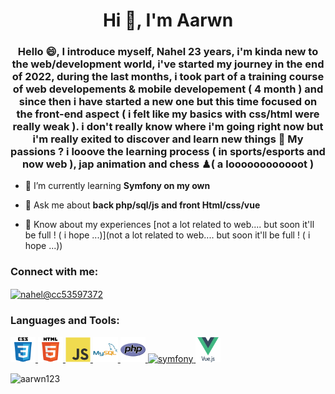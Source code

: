 ### <h1 align="center">Hi 👋, I'm Aarwn</h1>
<h3 align="center">Hello 😄, I introduce myself, Nahel 23 years, i'm kinda new to the web/development world, i've started my journey in the end of 2022, during the last months, i took part of a training course of web developements & mobile developement ( 4 month ) and since then i have started a new one but this time focused on the front-end aspect ( i felt like my basics with css/html were really weak ). i don't really know where i'm going right now but i'm really exited to discover and learn new things 🙂 My passions ? i looove the learning process ( in sports/esports and now web ), jap animation and chess ♟( a loooooooooooot )</h3>

- 🌱 I’m currently learning **Symfony on my own**

- 💬 Ask me about **back php/sql/js and front Html/css/vue**

- 📄 Know about my experiences [not a lot related to web.... but soon it'll be full ! ( i hope ...)](not a lot related to web.... but soon it'll be full ! ( i hope ...))

<h3 align="left">Connect with me:</h3>
<p align="left">
<a href="https://twitter.com/nahel@cc53597372" target="blank"><img align="center" src="https://raw.githubusercontent.com/rahuldkjain/github-profile-readme-generator/master/src/images/icons/Social/twitter.svg" alt="nahel@cc53597372" height="30" width="40" /></a>
</p>

<h3 align="left">Languages and Tools:</h3>
<p align="left"> <a href="https://www.w3schools.com/css/" target="_blank" rel="noreferrer"> <img src="https://raw.githubusercontent.com/devicons/devicon/master/icons/css3/css3-original-wordmark.svg" alt="css3" width="40" height="40"/> </a> <a href="https://www.w3.org/html/" target="_blank" rel="noreferrer"> <img src="https://raw.githubusercontent.com/devicons/devicon/master/icons/html5/html5-original-wordmark.svg" alt="html5" width="40" height="40"/> </a> <a href="https://developer.mozilla.org/en-US/docs/Web/JavaScript" target="_blank" rel="noreferrer"> <img src="https://raw.githubusercontent.com/devicons/devicon/master/icons/javascript/javascript-original.svg" alt="javascript" width="40" height="40"/> </a> <a href="https://www.mysql.com/" target="_blank" rel="noreferrer"> <img src="https://raw.githubusercontent.com/devicons/devicon/master/icons/mysql/mysql-original-wordmark.svg" alt="mysql" width="40" height="40"/> </a> <a href="https://www.php.net" target="_blank" rel="noreferrer"> <img src="https://raw.githubusercontent.com/devicons/devicon/master/icons/php/php-original.svg" alt="php" width="40" height="40"/> </a> <a href="https://symfony.com" target="_blank" rel="noreferrer"> <img src="https://symfony.com/logos/symfony_black_03.svg" alt="symfony" width="40" height="40"/> </a> <a href="https://vuejs.org/" target="_blank" rel="noreferrer"> <img src="https://raw.githubusercontent.com/devicons/devicon/master/icons/vuejs/vuejs-original-wordmark.svg" alt="vuejs" width="40" height="40"/> </a> </p>

<p><img align="center" src="https://github-readme-streak-stats.herokuapp.com/?user=aarwn123&" alt="aarwn123" /></p>

<!--
**Aarwn123/Aarwn123** is a ✨ _special_ ✨ repository because its `README.md` (this file) appears on your GitHub profile.

